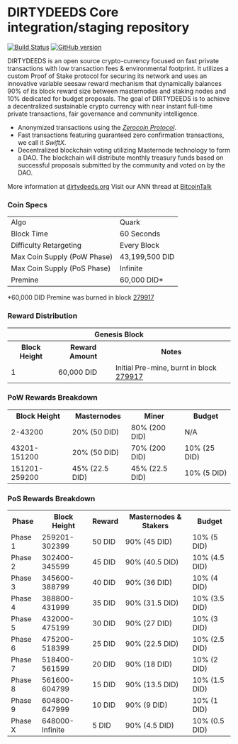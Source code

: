 DIRTYDEEDS Core integration/staging repository
=====================================

[![Build Status](https://travis-ci.org/DIRTYDEEDS-Project/DIRTYDEEDS.svg?branch=master)](https://travis-ci.org/DIRTYDEEDS-Project/DIRTYDEEDS) [![GitHub version](https://badge.fury.io/gh/DIRTYDEEDS-Project%2FDIRTYDEEDS.svg)](https://badge.fury.io/gh/DIRTYDEEDS-Project%2FDIRTYDEEDS)

DIRTYDEEDS is an open source crypto-currency focused on fast private transactions with low transaction fees & environmental footprint.  It utilizes a custom Proof of Stake protocol for securing its network and uses an innovative variable seesaw reward mechanism that dynamically balances 90% of its block reward size between masternodes and staking nodes and 10% dedicated for budget proposals. The goal of DIRTYDEEDS is to achieve a decentralized sustainable crypto currency with near instant full-time private transactions, fair governance and community intelligence.
- Anonymized transactions using the [_Zerocoin Protocol_](http://www.dirtydeeds.org/zdid).
- Fast transactions featuring guaranteed zero confirmation transactions, we call it _SwiftX_.
- Decentralized blockchain voting utilizing Masternode technology to form a DAO. The blockchain will distribute monthly treasury funds based on successful proposals submitted by the community and voted on by the DAO.

More information at [dirtydeeds.org](http://www.dirtydeeds.org) Visit our ANN thread at [BitcoinTalk](http://www.bitcointalk.org/index.php?topic=1262920)

### Coin Specs
<table>
<tr><td>Algo</td><td>Quark</td></tr>
<tr><td>Block Time</td><td>60 Seconds</td></tr>
<tr><td>Difficulty Retargeting</td><td>Every Block</td></tr>
<tr><td>Max Coin Supply (PoW Phase)</td><td>43,199,500 DID</td></tr>
<tr><td>Max Coin Supply (PoS Phase)</td><td>Infinite</td></tr>
<tr><td>Premine</td><td>60,000 DID*</td></tr>
</table>

*60,000 DID Premine was burned in block [279917](http://www.presstab.pw/phpexplorer/DIRTYDEEDS/block.php?blockhash=206d9cfe859798a0b0898ab00d7300be94de0f5469bb446cecb41c3e173a57e0)

### Reward Distribution

<table>
<th colspan=4>Genesis Block</th>
<tr><th>Block Height</th><th>Reward Amount</th><th>Notes</th></tr>
<tr><td>1</td><td>60,000 DID</td><td>Initial Pre-mine, burnt in block <a href="http://www.presstab.pw/phpexplorer/DIRTYDEEDS/block.php?blockhash=206d9cfe859798a0b0898ab00d7300be94de0f5469bb446cecb41c3e173a57e0">279917</a></td></tr>
</table>

### PoW Rewards Breakdown

<table>
<th>Block Height</th><th>Masternodes</th><th>Miner</th><th>Budget</th>
<tr><td>2-43200</td><td>20% (50 DID)</td><td>80% (200 DID)</td><td>N/A</td></tr>
<tr><td>43201-151200</td><td>20% (50 DID)</td><td>70% (200 DID)</td><td>10% (25 DID)</td></tr>
<tr><td>151201-259200</td><td>45% (22.5 DID)</td><td>45% (22.5 DID)</td><td>10% (5 DID)</td></tr>
</table>

### PoS Rewards Breakdown

<table>
<th>Phase</th><th>Block Height</th><th>Reward</th><th>Masternodes & Stakers</th><th>Budget</th>
<tr><td>Phase 1</td><td>259201-302399</td><td>50 DID</td><td>90% (45 DID)</td><td>10% (5 DID)</td></tr>
<tr><td>Phase 2</td><td>302400-345599</td><td>45 DID</td><td>90% (40.5 DID)</td><td>10% (4.5 DID)</td></tr>
<tr><td>Phase 3</td><td>345600-388799</td><td>40 DID</td><td>90% (36 DID)</td><td>10% (4 DID)</td></tr>
<tr><td>Phase 4</td><td>388800-431999</td><td>35 DID</td><td>90% (31.5 DID)</td><td>10% (3.5 DID)</td></tr>
<tr><td>Phase 5</td><td>432000-475199</td><td>30 DID</td><td>90% (27 DID)</td><td>10% (3 DID)</td></tr>
<tr><td>Phase 6</td><td>475200-518399</td><td>25 DID</td><td>90% (22.5 DID)</td><td>10% (2.5 DID)</td></tr>
<tr><td>Phase 7</td><td>518400-561599</td><td>20 DID</td><td>90% (18 DID)</td><td>10% (2 DID)</td></tr>
<tr><td>Phase 8</td><td>561600-604799</td><td>15 DID</td><td>90% (13.5 DID)</td><td>10% (1.5 DID)</td></tr>
<tr><td>Phase 9</td><td>604800-647999</td><td>10 DID</td><td>90% (9 DID)</td><td>10% (1 DID)</td></tr>
<tr><td>Phase X</td><td>648000-Infinite</td><td>5 DID</td><td>90% (4.5 DID)</td><td>10% (0.5 DID)</td></tr>
</table>

